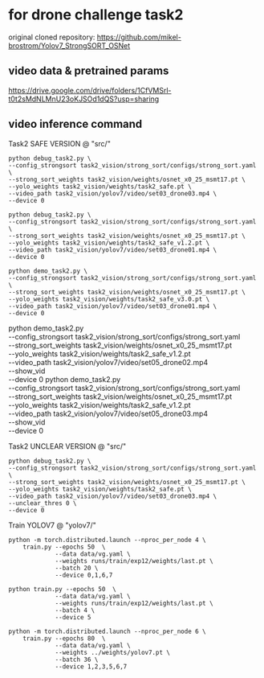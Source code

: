 # for drone challenge task2
original cloned repository: https://github.com/mikel-brostrom/Yolov7_StrongSORT_OSNet

## video data & pretrained params
https://drive.google.com/drive/folders/1CfVMSrl-t0t2sMdNLMnU23oKJSOd1dQS?usp=sharing

## video inference command

<!-- ``` shell
python task1.py \
--yolo-weights yolov7/params/5class_2000/best.pt \
--strong-sort-weights osnet_x0_25_msmt17.pt \
--source yolov7/video/set05_drone03.mp4 \
--save-vid \
--conf-thres 0.60 \
--device 0 \
--config-strongsort strong_sort/configs/strong_sort.yaml
``` -->

Task2 SAFE VERSION @ "src/"
```shell
python debug_task2.py \
--config_strongsort task2_vision/strong_sort/configs/strong_sort.yaml \
--strong_sort_weights task2_vision/weights/osnet_x0_25_msmt17.pt \
--yolo_weights task2_vision/weights/task2_safe.pt \
--video_path task2_vision/yolov7/video/set03_drone03.mp4 \
--device 0
```
```shell
python debug_task2.py \
--config_strongsort task2_vision/strong_sort/configs/strong_sort.yaml \
--strong_sort_weights task2_vision/weights/osnet_x0_25_msmt17.pt \
--yolo_weights task2_vision/weights/task2_safe_v1.2.pt \
--video_path task2_vision/yolov7/video/set03_drone01.mp4 \
--device 0
```
```shell
python demo_task2.py \
--config_strongsort task2_vision/strong_sort/configs/strong_sort.yaml \
--strong_sort_weights task2_vision/weights/osnet_x0_25_msmt17.pt \
--yolo_weights task2_vision/weights/task2_safe_v3.0.pt \
--video_path task2_vision/yolov7/video/set03_drone01.mp4 \
--device 0
```
python demo_task2.py \
--config_strongsort task2_vision/strong_sort/configs/strong_sort.yaml \
--strong_sort_weights task2_vision/weights/osnet_x0_25_msmt17.pt \
--yolo_weights task2_vision/weights/task2_safe_v1.2.pt \
--video_path task2_vision/yolov7/video/set05_drone02.mp4 \
--show_vid \
--device 0
python demo_task2.py \
--config_strongsort task2_vision/strong_sort/configs/strong_sort.yaml \
--strong_sort_weights task2_vision/weights/osnet_x0_25_msmt17.pt \
--yolo_weights task2_vision/weights/task2_safe_v1.2.pt \
--video_path task2_vision/yolov7/video/set05_drone03.mp4 \
--show_vid \
--device 0


Task2 UNCLEAR VERSION @ "src/"
```shell
python debug_task2.py \
--config_strongsort task2_vision/strong_sort/configs/strong_sort.yaml \
--strong_sort_weights task2_vision/weights/osnet_x0_25_msmt17.pt \
--yolo_weights task2_vision/weights/task2_safe.pt \
--video_path task2_vision/yolov7/video/set03_drone03.mp4 \
--unclear_thres 0 \
--device 0
```


Train YOLOV7 @ "yolov7/"
```
python -m torch.distributed.launch --nproc_per_node 4 \
    train.py --epochs 50  \
             --data data/vg.yaml \
             --weights runs/train/exp12/weights/last.pt \
             --batch 20 \
             --device 0,1,6,7
```

```
python train.py --epochs 50  \
             --data data/vg.yaml \
             --weights runs/train/exp12/weights/last.pt \
             --batch 4 \
             --device 5
```

```
python -m torch.distributed.launch --nproc_per_node 6 \
    train.py --epochs 80  \
             --data data/vg.yaml \
             --weights ../weights/yolov7.pt \
             --batch 36 \
             --device 1,2,3,5,6,7
```